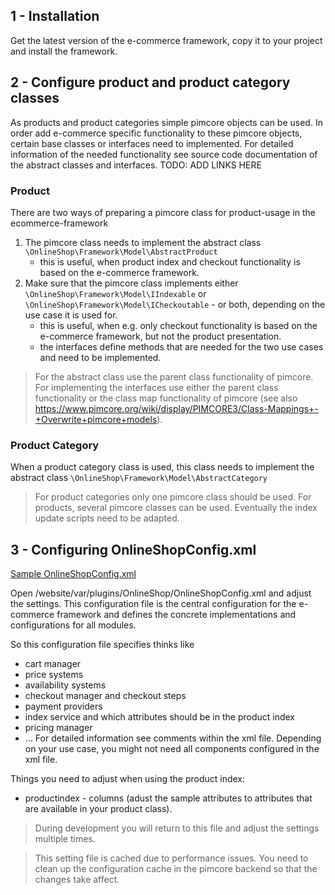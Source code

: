 ## 1 - Installation
Get the latest version of the e-commerce framework, copy it to your project and install the framework. 


## 2 - Configure product and product category classes
As products and product categories simple pimcore objects can be used. In order add e-commerce specific functionality to these pimcore objects, certain base classes or interfaces need to implemented. 
For detailed information of the needed functionality see source code documentation of the abstract classes and interfaces. 
TODO: ADD LINKS HERE

### Product
There are two ways of preparing a pimcore class for product-usage in the ecommerce-framework
1. The pimcore class needs to implement the abstract class `\OnlineShop\Framework\Model\AbstractProduct`
   * this is useful, when product index and checkout functionality is based on the e-commerce framework. 
2. Make sure that the pimcore class implements either `\OnlineShop\Framework\Model\IIndexable` or `\OnlineShop\Framework\Model\ICheckoutable` - or both, depending on the use case it is used for.
   * this is useful, when e.g. only checkout functionality is based on the e-commerce framework, but not the product presentation. 
   * the interfaces define methods that are needed for the two use cases and need to be implemented. 


> For the abstract class use the parent class functionality of pimcore. For implementing the interfaces use either the parent class functionality or the class map functionality of pimcore (see also <https://www.pimcore.org/wiki/display/PIMCORE3/Class-Mappings+-+Overwrite+pimcore+models>). 

### Product Category
When a product category class is used, this class needs to implement the abstract class `\OnlineShop\Framework\Model\AbstractCategory`


> For product categories only one pimcore class should be used. For products, several pimcore classes can be used. Eventually the index update scripts need to be adapted. 


## 3 - Configuring OnlineShopConfig.xml

[Sample OnlineShopConfig.xml](/config/OnlineShopConfig_sample.xml)

Open /website/var/plugins/OnlineShop/OnlineShopConfig.xml and adjust the settings. This configuration file is the central configuration for the e-commerce framework and defines the concrete implementations and configurations for all modules. 

So this configuration file specifies thinks like
- cart manager
- price systems
- availability systems
- checkout manager and checkout steps
- payment providers
- index service and which attributes should be in the product index
- pricing manager
- ...
For detailed information see comments within the xml file. Depending on your use case, you might not need all components configured in the xml file. 

Things you need to adjust when using the product index: 
* productindex - columns (adust the sample attributes to attributes that are available in your product class). 

> During development you will return to this file and adjust the settings multiple times. 

> This setting file is cached due to performance issues. You need to clean up the configuration cache in the pimcore backend so that the changes take affect.